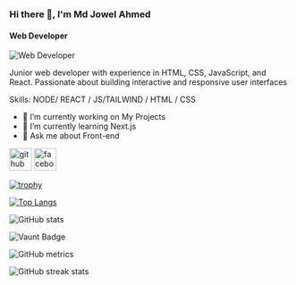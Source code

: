 ### Hi there 👋,  I'm Md Jowel Ahmed
#### Web Developer
![Web Developer](https://i.ibb.co/WPKy2bh/Blue-Modern-Photo-Technology-You-Tube-Banner.png)

Junior web developer with experience in HTML, CSS, JavaScript, and React. Passionate about building interactive and responsive user interfaces

Skills:  NODE/ REACT / JS/TAILWIND / HTML / CSS

- 🔭 I’m currently working on My Projects 
- 🌱 I’m currently learning Next.js 
- 💬 Ask me about Front-end  


[<img src='https://cdn.jsdelivr.net/npm/simple-icons@3.0.1/icons/github.svg' alt='github' height='40'>](https://github.com/https://github.com/MdJowelAhmed)  [<img src='https://cdn.jsdelivr.net/npm/simple-icons@3.0.1/icons/facebook.svg' alt='facebook' height='40'>](https://www.facebook.com/https://web.facebook.com/mdjowelahmed.sarker/)  

[![trophy](https://github-profile-trophy.vercel.app/?username=https://github.com/MdJowelAhmed)](https://github.com/ryo-ma/github-profile-trophy)

[![Top Langs](https://github-readme-stats.vercel.app/api/top-langs/?username=https://github.com/MdJowelAhmed)](https://github.com/anuraghazra/github-readme-stats)

![GitHub stats](https://github-readme-stats.vercel.app/api?username=https://github.com/MdJowelAhmed&show_icons=true)  

![Vaunt Badge](https://api.vaunt.dev/v1/github/entities/https://github.com/MdJowelAhmed/contributions?format=svg&private=false)  

![GitHub metrics](https://metrics.lecoq.io/https://github.com/MdJowelAhmed)  

![GitHub streak stats](https://streak-stats.demolab.com/?user=https://github.com/MdJowelAhmed)  

